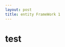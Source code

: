 ```yaml
---
layout: post
title: entity FrameWork 1
---
```


<html>
  <head>
  </head>
  
  <body>
  <h1> test </h1>
  </body>
  
</html>

